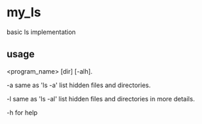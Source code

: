 # my_ls
basic ls implementation

## usage 
<program_name> [dir] [-alh].

  -a same as 'ls -a' list hidden files and directories.
  
  -l same as 'ls -al' list hidden files and directories in more details.
  
  -h for help
